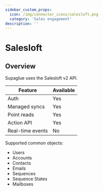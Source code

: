 ```yaml
---
sidebar_custom_props:
  icon: /img/connector_icons/salesloft.png
  category: 'Sales engagement'
description: ''
---
```


# Salesloft

## Overview

Supaglue uses the Salesloft v2 API.

| Feature                    | Available |
| -------------------------- | --------- |
| Auth                       | Yes       |
| Managed syncs              | Yes       |
| Point reads                | Yes       |
| Action API                 | Yes       |
| Real-time events           | No        |

Supported common objects:

- Users
- Accounts
- Contacts
- Emails
- Sequences
- Sequence States
- Mailboxes
